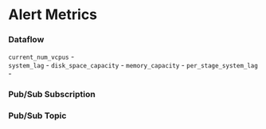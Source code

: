# Alert Metrics

### Dataflow
```current_num_vcpus``` - <br>
```system_lag``` -
```disk_space_capacity``` -
```memory_capacity``` -
```per_stage_system_lag``` -

### Pub/Sub Subscription

### Pub/Sub Topic
